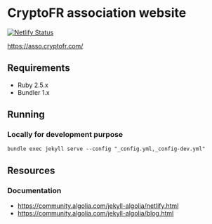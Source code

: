 # CryptoFR association website

[![Netlify Status](https://api.netlify.com/api/v1/badges/7a33bf20-32ec-4ee0-b867-df310abbb1b0/deploy-status)](https://app.netlify.com/sites/gracious-tereshkova-c3f68c/deploys)

https://asso.cryptofr.com/

## Requirements

* Ruby 2.5.x
* Bundler 1.x

## Running

### Locally for development purpose

```
bundle exec jekyll serve --config "_config.yml,_config-dev.yml"
```

## Resources

### Documentation

* https://community.algolia.com/jekyll-algolia/netlify.html
* https://community.algolia.com/jekyll-algolia/blog.html
